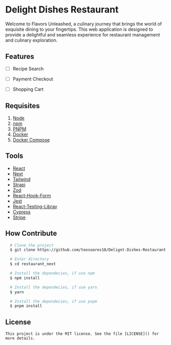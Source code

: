<h1 align="center">
  <img src="" />
  <p></p>
</h1>

# Delight Dishes Restaurant

Welcome to Flavors Unleashed, a culinary journey that brings the world of exquisite dining to your fingertips. This web application is designed to provide a delightful and seamless experience for restaurant management and culinary exploration.

## Features
  - [ ] Recipe Search
  - [ ] Payment Checkout
  - [ ] Shopping Cart


## Requisites

  1. [Node](https://nodejs.org/) 
  2. [npm](https://www.npmjs.com/)
  3. [PNPM](https://pnpm.io/)
  3. [Docker](https://www.docker.com/)
  4. [Docker Compose](https://docs.docker.com/compose/)

## Tools

  - [React](https://reactjs.org)
  - [Next](https://nextjs.org/)
  - [Tailwind](https://tailwindcss.com/)
  - [Strapi](https://strapi.io/)
  - [Zod](https://zod.dev/)
  - [React-Hook-Form](https://react-hook-form.com/)
  - [Jest](https://jestjs.io/)
  - [React-Testing-Libray](https://testing-library.com/)
  - [Cypress](https:www.cypress.io/)
  - [Stripe](https://Stripe.com/)

## How Contribute

  ```bash
    # Clone the project
    $ git clone https://github.com/teosoares10/Delignt-Dishes-Restaurant.git
  ```
  ```bash
    # Enter directory
    $ cd restaurant_next
  ```
  ```bash
    # Install the dependecies, if use npm
    $ npm install
  ```
  ```bash
    # Install the dependecies, if use yarn
    $ yarn
  ```
  ```bash
    # Install the dependecies, if use pnpm
    $ pnpm install
  ```

  ## License

    This project is under the MIT license. See the file [LICENSE]() for more details. 
